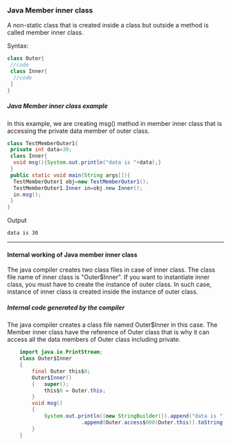 ### Java Member inner class

A non-static class that is created inside a class but outside a method is called member inner class.

Syntax:

```java
class Outer{  
 //code  
 class Inner{  
  //code  
 }  
} 
```

##### Java Member inner class example

In this example, we are creating msg() method in member inner class that is accessing the private data member of outer class.

```java
class TestMemberOuter1{  
 private int data=30;  
 class Inner{  
  void msg(){System.out.println("data is "+data);}  
 }  
 public static void main(String args[]){  
  TestMemberOuter1 obj=new TestMemberOuter1();  
  TestMemberOuter1.Inner in=obj.new Inner();  
  in.msg();  
 }  
} 
```
Output
```
data is 30
```
----------

#### Internal working of Java member inner class

The java compiler creates two class files in case of inner class. The class file name of inner class is "Outer$Inner". If you want to instantiate inner class, you must have to create the instance of outer class. In such case, instance of inner class is created inside the instance of outer class.

##### Internal code generated by the compiler

The java compiler creates a class file named Outer$Inner in this case. The Member inner class have the reference of Outer class that is why it can access all the data members of Outer class including private.

```java
    import java.io.PrintStream;  
    class Outer$Inner  
    {  
        final Outer this$0;  
        Outer$Inner()  
        {   super();  
            this$0 = Outer.this;  
        }  
        void msg()  
        {  
            System.out.println((new StringBuilder()).append("data is ")  
                        .append(Outer.access$000(Outer.this)).toString());  
        }  
    }  
```

